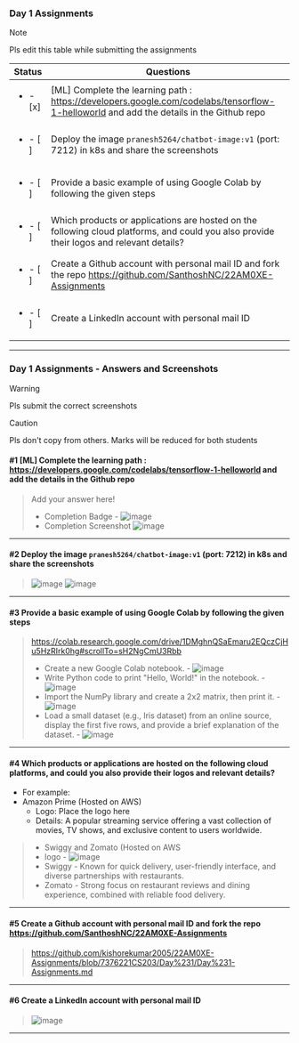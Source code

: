 ### Day 1 Assignments

> [!NOTE]
> Pls edit this table while submitting the assignments

| Status         | Questions     | 
|----------------|---------------|
| <ul><li>- [x] </li></ul> | [ML] Complete the learning path : https://developers.google.com/codelabs/tensorflow-1-helloworld and add the details in the Github repo |
| <ul><li>- [ ] </li></ul> | Deploy the image `pranesh5264/chatbot-image:v1` (port: 7212) in k8s and share the screenshots |
| <ul><li>- [ ] </li></ul> | Provide a basic example of using Google Colab by following the given steps  |
| <ul><li>- [ ] </li></ul> | Which products or applications are hosted on the following cloud platforms, and could you also provide their logos and relevant details?  |
| <ul><li>- [ ] </li></ul> | Create a Github account with personal mail ID and fork the repo https://github.com/SanthoshNC/22AM0XE-Assignments  |
| <ul><li>- [ ] </li></ul> | Create a LinkedIn account with personal mail ID  |


***

### Day 1 Assignments - Answers and Screenshots

> [!WARNING]
> Pls submit the correct screenshots

> [!CAUTION]
> Pls don't copy from others. Marks will be reduced for both students

#### #1 [ML] Complete the learning path : https://developers.google.com/codelabs/tensorflow-1-helloworld and add the details in the Github repo
> Add your answer here!
> - Completion Badge - ![image](https://github.com/user-attachments/assets/9cb45f5c-ceae-4fe9-8284-35edf242358b)
> - Completion Screenshot	![image](https://github.com/user-attachments/assets/cb89969c-cccc-4d8a-98c5-9427da7ecf74)

***

#### #2 Deploy the image `pranesh5264/chatbot-image:v1` (port: 7212) in k8s and share the screenshots
> ![image](https://github.com/user-attachments/assets/d2a79dbf-21bd-48ef-a2c2-d0b5257f53ea)
> ![image](https://github.com/user-attachments/assets/c3471c28-27c5-4c03-b4dc-0954b9f6c9cc)


***

#### #3 Provide a basic example of using Google Colab by following the given steps
> https://colab.research.google.com/drive/1DMghnQSaEmaru2EQczCjHu5HzRIrk0hg#scrollTo=sH2NgCmU3Rbb
> - Create a new Google Colab notebook. - ![image](https://github.com/user-attachments/assets/0b721dc3-e720-4220-88f5-244089dec8e0)
> - Write Python code to print "Hello, World!" in the notebook. - ![image](https://github.com/user-attachments/assets/751c906f-0f91-4443-b10a-4ada91cc85bd)
> - Import the NumPy library and create a 2x2 matrix, then print it. - ![image](https://github.com/user-attachments/assets/79c24ac2-f828-46bb-9cee-bab60a332979)
> - Load a small dataset (e.g., Iris dataset) from an online source, display the first five rows, and provide a brief explanation of the dataset. - ![image](https://github.com/user-attachments/assets/09f4b437-261f-4fe9-8034-66988782d8fe)

***

#### #4 Which products or applications are hosted on the following cloud platforms, and could you also provide their logos and relevant details? 
- For example:
- Amazon Prime (Hosted on AWS)
  - Logo: Place the logo here
  - Details: A popular streaming service offering a vast collection of movies, TV shows, and exclusive content to users worldwide.

> - Swiggy and Zomato (Hosted on AWS
> - logo - ![image](https://github.com/user-attachments/assets/4ddf8f2e-8341-4086-8a39-e36f777cb799)
> - Swiggy - Known for quick delivery, user-friendly interface, and diverse partnerships with restaurants.
> - Zomato - Strong focus on restaurant reviews and dining experience, combined with reliable food delivery.

***

#### #5 Create a Github account with personal mail ID and fork the repo https://github.com/SanthoshNC/22AM0XE-Assignments
> https://github.com/kishorekumar2005/22AM0XE-Assignments/blob/7376221CS203/Day%231/Day%231-Assignments.md

***

#### #6 Create a LinkedIn account with personal mail ID
> ![image](https://github.com/user-attachments/assets/5648cae5-6f9e-439b-92db-b159b0cd8aa6)

***
